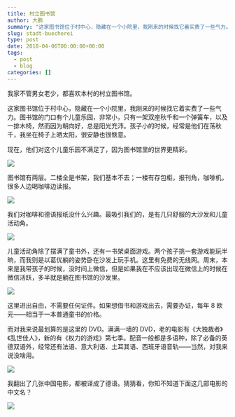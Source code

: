 ```yaml
---
title: 村立图书馆
author: 大鹏
summary: "这家图书馆位于村中心，隐藏在一个小院里，我刚来的时候找它着实费了一些气力。"
slug: stadt-buecherei
type: post
date: 2018-04-06T00:00:00+00:00
tags:
  - post
  - blog
categories: []
---
```


我家不管男女老少，都喜欢本村的村立图书馆。

这家图书馆位于村中心，隐藏在一个小院里，我刚来的时候找它着实费了一些气力。图书馆的门口有个儿童乐园，非常小，只有一架双座秋千和一个弹簧车，以及一排木椅，然而因为朝向好，总是阳光充沛。孩子小的时候，经常是他们在荡秋千，我坐在椅子上晒太阳，很安静也很惬意。

现在，他们对这个儿童乐园不满足了，因为图书馆里的世界更精彩。

![](https://github.com/pzhaonet/keller/raw/master/figdapeng/i2018-04-05_2.jpg)

图书馆有两层。二楼全是书架，我们基本不去；一楼有存包柜，报刊角，咖啡机，很多人边喝咖啡边读报。

![](https://github.com/pzhaonet/keller/raw/master/figdapeng/i2018-04-05_4.jpg)


我们对咖啡和德语报纸没什么兴趣。最吸引我们的，是有几只舒服的大沙发和儿童活动角。

![](https://github.com/pzhaonet/keller/raw/master/figdapeng/i2018-04-05_8.jpg)

儿童活动角除了摆满了童书外，还有一书架桌面游戏。两个孩子挑一套游戏能玩半晌，而我则是以葛优躺的姿势卧在沙发上玩手机。这里有免费的无线网。周末，本来是我带孩子的时候，没时间上微信，但是如果我在不应该出现在微信上的时候在微信活跃，多半就是躺在图书馆的沙发里。

![](https://github.com/pzhaonet/keller/raw/master/figdapeng/i2018-04-05_5.jpg)

这里进出自由，不需要任何证件。如果想借书和游戏出去，需要办证，每年 8 欧元——相当于一本普通童书的价格。

而对我来说最划算的是这里的 DVD。满满一墙的 DVD，老的电影有《大独裁者》《乱世佳人》，新的有《权力的游戏》第七季。配音一般都是多语种，除了必备的英德双语外，经常还有法语、意大利语、土耳其语、西班牙语音轨——当然，对我来说没啥用。

![](https://github.com/pzhaonet/keller/raw/master/figdapeng/i2018-04-05_6.jpg)



我翻出了几张中国电影，都被译成了德语。猜猜看，你知不知道下面这几部电影的中文名？

![](https://github.com/pzhaonet/keller/raw/master/figdapeng/i2018-04-05_7.jpg)
